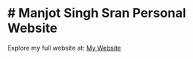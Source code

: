 # # Manjot Singh Sran Personal Website 

Explore my full website at: [My Website](https://manjotsran.github.io/My-Website/)
